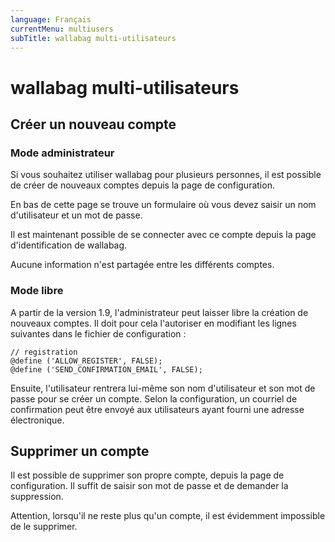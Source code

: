 ```yaml
---
language: Français
currentMenu: multiusers
subTitle: wallabag multi-utilisateurs
---
```


# wallabag multi-utilisateurs

## Créer un nouveau compte

### Mode administrateur

Si vous souhaitez utiliser wallabag pour plusieurs personnes, il est possible de créer de nouveaux comptes depuis la page de configuration.

En bas de cette page se trouve un formulaire où vous devez saisir un nom d'utilisateur et un mot de passe.

Il est maintenant possible de se connecter avec ce compte depuis la page d'identification de wallabag.

Aucune information n'est partagée entre les différents comptes.

### Mode libre

A partir de la version 1.9, l'administrateur peut laisser libre la création de nouveaux comptes. Il doit pour cela l'autoriser en modifiant les lignes suivantes dans le fichier de configuration :

    // registration
    @define ('ALLOW_REGISTER', FALSE);
    @define ('SEND_CONFIRMATION_EMAIL', FALSE);

Ensuite, l'utilisateur rentrera lui-même son nom d'utilisateur et son mot de passe pour se créer un compte. Selon la configuration, un courriel de confirmation peut être envoyé aux utilisateurs ayant fourni une adresse électronique.

## Supprimer un compte

Il est possible de supprimer son propre compte, depuis la page de configuration. Il suffit de saisir son mot de passe et de demander la suppression.

Attention, lorsqu'il ne reste plus qu'un compte, il est évidemment impossible de le supprimer.
